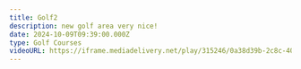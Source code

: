 ```yaml
---
title: Golf2
description: new golf area very nice!
date: 2024-10-09T09:39:00.000Z
type: Golf Courses
videoURL: https://iframe.mediadelivery.net/play/315246/0a38d39b-2c8c-404f-8f0c-1322a54ff09e
---
```

